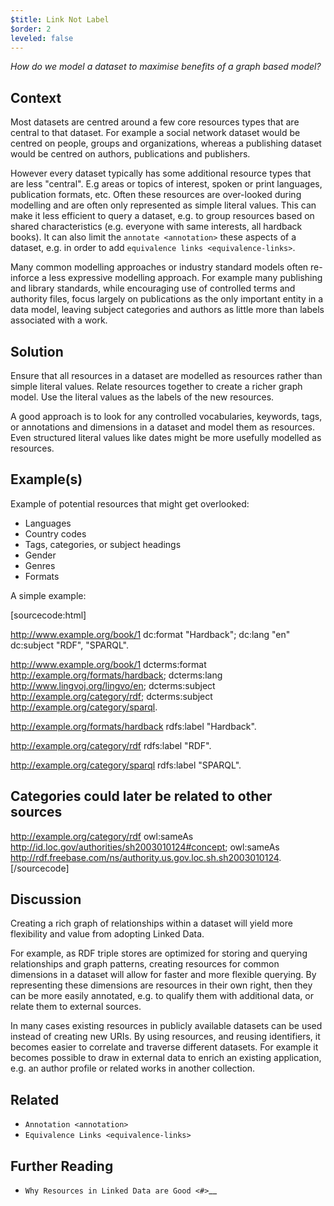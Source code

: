 ```yaml
---
$title: Link Not Label
$order: 2
leveled: false
---
```


*How do we model a dataset to maximise benefits of a graph based model?*

## Context

Most datasets are centred around a few core resources types that are central to that dataset. For example a social network dataset would be centred on people, groups and organizations, whereas a publishing dataset would be centred on authors, publications and publishers.

However every dataset typically has some additional resource types that are less "central". E.g areas or topics of interest, spoken or print languages, publication formats, etc. Often these resources are over-looked during modelling and are often only represented as simple literal values. This can make it less efficient to query a dataset, e.g. to group resources based on shared characteristics (e.g. everyone with same interests, all hardback books). It can also limit the `annotate <annotation>` these aspects of a dataset, e.g. in order to add `equivalence links <equivalence-links>`.

Many common modelling approaches or industry standard models often re-inforce a less expressive modelling approach. For example many publishing and library standards, while encouraging use of controlled terms and authority files, focus largely on publications as the only important entity in a data model, leaving subject categories and authors as little more than labels associated with a work.

## Solution

Ensure that all resources in a dataset are modelled as resources rather than simple literal values. Relate resources together to create a richer graph model. Use the literal values as the labels of the new resources.

A good approach is to look for any controlled vocabularies, keywords, tags, or annotations and dimensions in a dataset and model them as resources. Even structured literal values like dates might be more usefully modelled as resources.

## Example(s)

Example of potential resources that might get overlooked:

- Languages
- Country codes
- Tags, categories, or subject headings
- Gender
- Genres
- Formats

A simple example:

[sourcecode:html]

   <!-- Rather than this: -->
   <http://www.example.org/book/1>
     dc:format "Hardback";
     dc:lang "en"
     dc:subject "RDF", "SPARQL".

   <!-- Use a richer model: -->
   <http://www.example.org/book/1>
     dcterms:format <http://example.org/formats/hardback>;
     dcterms:lang <http://www.lingvoj.org/lingvo/en>;
     dcterms:subject <http://example.org/category/rdf>;
     dcterms:subject <http://example.org/category/sparql>.

   <http://example.org/formats/hardback>
     rdfs:label "Hardback".

   <http://example.org/category/rdf>
     rdfs:label "RDF".

   <http://example.org/category/sparql>
     rdfs:label "SPARQL".

   ## Categories could later be related to other sources
   <http://example.org/category/rdf>
     owl:sameAs <http://id.loc.gov/authorities/sh2003010124#concept>;
     owl:sameAs <http://rdf.freebase.com/ns/authority.us.gov.loc.sh.sh2003010124>.
[/sourcecode]

## Discussion

Creating a rich graph of relationships within a dataset will yield more flexibility and value from adopting Linked Data.

For example, as RDF triple stores are optimized for storing and querying relationships and graph patterns, creating resources for common dimensions in a dataset will allow for faster and more flexible querying. By representing these dimensions are resources in their own right, then they can be more easily annotated, e.g. to qualify them with additional data, or relate them to external sources.

In many cases existing resources in publicly available datasets can be used instead of creating new URIs. By using resources, and reusing identifiers, it becomes easier to correlate and traverse different datasets. For example it becomes possible to draw in external data to enrich an existing application, e.g. an author profile or related works in another collection.

## Related

- `Annotation <annotation>`
- `Equivalence Links <equivalence-links>`

## Further Reading

- `Why Resources in Linked Data are Good <#>`__

